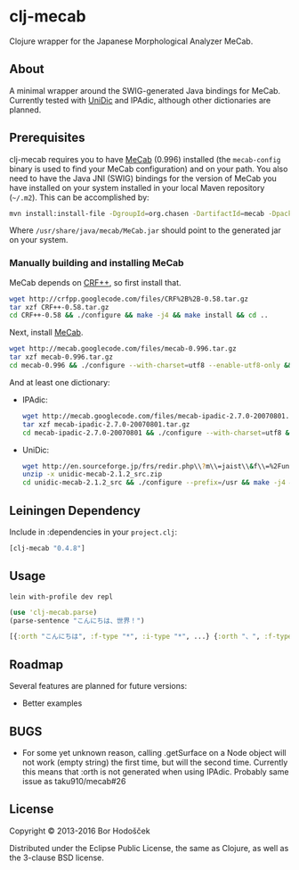 # clj-mecab

Clojure wrapper for the Japanese Morphological Analyzer MeCab.

## About

A minimal wrapper around the SWIG-generated Java bindings for MeCab.
Currently tested with [UniDic](http://en.sourceforge.jp/projects/unidic/) and IPAdic, although other dictionaries are planned.

## Prerequisites

clj-mecab requires you to have [MeCab](https://code.google.com/p/mecab/) (0.996) installed (the `mecab-config` binary is used to find your MeCab configuration) and on your path.
You also need to have the Java JNI (SWIG) bindings for the version of MeCab you have installed on your system installed in your local Maven repository (`~/.m2`).
This can be accomplished by:

```bash
mvn install:install-file -DgroupId=org.chasen -DartifactId=mecab -Dpackaging=jar -Dversion=0.996 -Dfile=/usr/share/java/mecab/MeCab.jar -DgeneratePom=true
```

Where `/usr/share/java/mecab/MeCab.jar` should point to the generated jar on your system.

### Manually building and installing MeCab

MeCab depends on [CRF++](http://crfpp.sourceforge.net/), so first install that.

```bash
wget http://crfpp.googlecode.com/files/CRF%2B%2B-0.58.tar.gz
tar xzf CRF++-0.58.tar.gz
cd CRF++-0.58 && ./configure && make -j4 && make install && cd ..
```

Next, install [MeCab](http://code.google.com/p/mecab/).

```bash
wget http://mecab.googlecode.com/files/mecab-0.996.tar.gz
tar xzf mecab-0.996.tar.gz
cd mecab-0.996 && ./configure --with-charset=utf8 --enable-utf8-only && make -j4 && make install && cd ..
```

And at least one dictionary:

-   IPAdic:

    ```bash
    wget http://mecab.googlecode.com/files/mecab-ipadic-2.7.0-20070801.tar.gz
    tar xzf mecab-ipadic-2.7.0-20070801.tar.gz
    cd mecab-ipadic-2.7.0-20070801 && ./configure --with-charset=utf8 && make -j4 && make install && cd ..
    ```

-   UniDic:

    ```bash
    wget http://en.sourceforge.jp/frs/redir.php\\?m\\=jaist\\&f\\=%2Funidic%2F58338%2Funidic-mecab-2.1.2_src.zip
    unzip -x unidic-mecab-2.1.2_src.zip
    cd unidic-mecab-2.1.2_src && ./configure --prefix=/usr && make -j4 && make install && cd ..
    ```

## Leiningen Dependency

Include in :dependencies in your `project.clj`:

```clojure
[clj-mecab "0.4.8"]
```

## Usage

`lein with-profile dev repl`

```clojure
(use 'clj-mecab.parse)
(parse-sentence "こんにちは、世界！")

[{:orth "こんにちは", :f-type "*", :i-type "*", ...} {:orth "、", :f-type "*", :i-type "*", ...} {:orth "世界", :f-type "*", :i-type "*", ...} ...]
```

## Roadmap

Several features are planned for future versions:

-   Better examples

## BUGS

-   For some yet unknown reason, calling .getSurface on a Node object will not work (empty string) the first time, but will the second time.
    Currently this means that :orth is not generated when using IPAdic. Probably same issue as taku910/mecab#26


## License

Copyright © 2013-2016 Bor Hodošček

Distributed under the Eclipse Public License, the same as Clojure, as well as the 3-clause BSD license.
